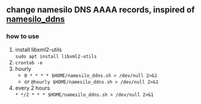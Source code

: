 ## change namesilo DNS AAAA records, inspired of [namesilo_ddns](https://github.com/pztop/namesilo_ddns)

### how to use
1. install libxml2-utils  
`sudo apt install libxml2-utils`
2. `crontab -e`  
3. hourly  
   - `0 * * * * $HOME/namesilo_ddns.sh > /dev/null 2>&1`  
   - or `@hourly $HOME/namesilo_ddns.sh > /dev/null 2>&1`
4. every 2 hours  
 `* */2 * * * $HOME/namesilo_ddns.sh > /dev/null 2>&1`
